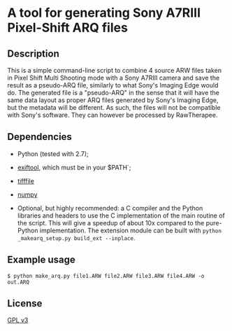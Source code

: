 # A tool for generating Sony A7RIII Pixel-Shift ARQ files #

## Description

This is a simple command-line script to combine 4 source ARW files taken in Pixel Shift Multi Shooting mode with a Sony A7RIII camera and save the result as a pseudo-ARQ file, similarly to what Sony's Imaging Edge would do.
The generated file is a "pseudo-ARQ" in the sense that it will have the same data layout as proper ARQ files generated by Sony's Imaging Edge, but the metadata will be different. As such, the files will not be compatible with Sony's software. They can however be processed by RawTherapee.

## Dependencies

- Python (tested with 2.7);

- [exiftool](http://www.sno.phy.queensu.ca/~phil/exiftool/), which must be in your $PATH`;

- [tifffile](https://pypi.python.org/pypi/tifffile)

- [numpy](https://pypi.python.org/pypi/numpy)

- Optional, but highly recommended: a C compiler and the Python libraries and headers to use the C implementation of the main routine of the script. This will give a speedup of about 10x compared to the pure-Python implementation. The extension module can be built with `python _makearq_setup.py build_ext --inplace`.


## Example usage

```text
$ python make_arq.py file1.ARW file2.ARW file3.ARW file4.ARW -o out.ARQ
```


## License

[GPL v3](https://www.gnu.org/licenses/gpl-3.0.en.html)
